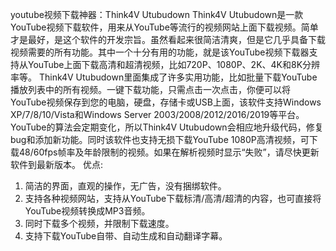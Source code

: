 youtube视频下载神器：Think4V Utubudown 
Think4V Utubudown是一款YouTube视频下载软件，用来从YouTube等流行的视频网站上面下载视频。简单才是最好，是这个软件的开发宗旨。虽然看起来很简洁清爽，但是它几乎具备下载视频需要的所有功能。其中一个十分有用的功能，就是该YouTube视频下载器支持从YouTube上面下载高清和超清视频，比如720P、1080P、2K、4K和8K分辨率等。
Think4V Utubudown里面集成了许多实用功能，比如批量下载YouTube播放列表中的所有视频。一键下载功能，只需点击一次点击，你便可以将YouTube视频保存到您的电脑，硬盘，存储卡或USB上面，该软件支持Windows XP/7/8/10/Vista和Windows Server 2003/2008/2012/2016/2019等平台。
YouTube的算法会定期变化，所以Think4V Utubudown会相应地升级代码，修复bug和添加新功能。同时该软件也支持无损下载YouTube 1080P高清视频，可下载48/60fps帧率及年龄限制的视频。如果在解析视频时显示“失败”，请尽快更新软件到最新版本。
优点:
1. 简洁的界面，直观的操作，无广告，没有捆绑软件。
2. 支持各种视频网站，支持从YouTube下载标清/高清/超清的内容，也可直接将YouTube视频转换成MP3音频。
3. 同时下载多个视频，并限制下载速度。
4. 支持下载YouTube自带、自动生成和自动翻译字幕。
